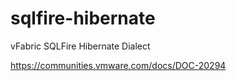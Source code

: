 sqlfire-hibernate
=================

vFabric SQLFire Hibernate Dialect


https://communities.vmware.com/docs/DOC-20294